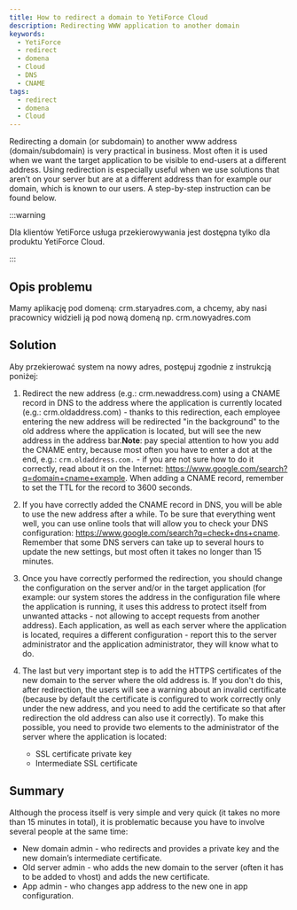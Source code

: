 ```yaml
---
title: How to redirect a domain to YetiForce Cloud
description: Redirecting WWW application to another domain
keywords:
  - YetiForce
  - redirect
  - domena
  - Cloud
  - DNS
  - CNAME
tags:
  - redirect
  - domena
  - Cloud
---
```


Redirecting a domain (or subdomain) to another www address (domain/subdomain) is very practical in business. Most often it is used when we want the target application to be visible to end-users at a different address. Using redirection is especially useful when we use solutions that aren’t on your server but are at a different address than for example our domain, which is known to our users. A step-by-step instruction can be found below.

:::warning

Dla klientów YetiForce usługa przekierowywania jest dostępna tylko dla produktu YetiForce Cloud.

:::

## Opis problemu

Mamy aplikację pod domeną: crm.staryadres.com, a chcemy, aby nasi pracownicy widzieli ją pod nową domeną np. crm.nowyadres.com

## Solution

Aby przekierować system na nowy adres, postępuj zgodnie z instrukcją poniżej:

1. Redirect the new address (e.g.: crm.newaddress.com) using a CNAME record in DNS to the address where the application is currently located (e.g.: crm.oldaddress.com) - thanks to this redirection, each employee entering the new address will be redirected "in the background" to the old address where the application is located, but will see the new address in the address bar.**Note**: pay special attention to how you add the CNAME entry, because most often you have to enter a dot at the end, e.g.: `crm.oldaddress.com.` - if you are not sure how to do it correctly, read about it on the Internet: https://www.google.com/search?q=domain+cname+example. When adding a CNAME record, remember to set the TTL for the record to 3600 seconds.

2. If you have correctly added the CNAME record in DNS, you will be able to use the new address after a while. To be sure that everything went well, you can use online tools that will allow you to check your DNS configuration: https://www.google.com/search?q=check+dns+cname. Remember that some DNS servers can take up to several hours to update the new settings, but most often it takes no longer than 15 minutes.

3. Once you have correctly performed the redirection, you should change the configuration on the server and/or in the target application (for example: our system stores the address in the configuration file where the application is running, it uses this address to protect itself from unwanted attacks - not allowing to accept requests from another address). Each application, as well as each server where the application is located, requires a different configuration - report this to the server administrator and the application administrator, they will know what to do.

4. The last but very important step is to add the HTTPS certificates of the new domain to the server where the old address is. If you don't do this, after redirection, the users will see a warning about an invalid certificate (because by default the certificate is configured to work correctly only under the new address, and you need to add the certificate so that after redirection the old address can also use it correctly). To make this possible, you need to provide two elements to the administrator of the server where the application is located:
   - SSL certificate private key
   - Intermediate SSL certificate

## Summary

Although the process itself is very simple and very quick (it takes no more than 15 minutes in total), it is problematic because you have to involve several people at the same time:

- New domain admin - who redirects and provides a private key and the new domain’s intermediate certificate.
- Old server admin - who adds the new domain to the server (often it has to be added to vhost) and adds the new certificate.
- App admin - who changes app address to the new one in app configuration.
